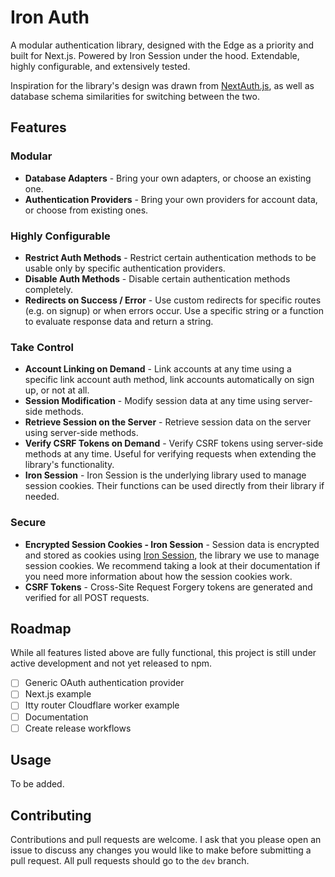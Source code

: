 # Iron Auth

A modular authentication library, designed with the Edge as a priority and built for Next.js. Powered by Iron Session under the hood. Extendable, highly configurable, and extensively tested.

Inspiration for the library's design was drawn from [NextAuth.js](https://next-auth.js.org/), as well as database schema similarities for switching between the two.

## Features

### Modular

- **Database Adapters** - Bring your own adapters, or choose an existing one.
- **Authentication Providers** - Bring your own providers for account data, or choose from existing ones.

### Highly Configurable

- **Restrict Auth Methods** - Restrict certain authentication methods to be usable only by specific authentication providers.
- **Disable Auth Methods** - Disable certain authentication methods completely.
- **Redirects on Success / Error** - Use custom redirects for specific routes (e.g. on signup) or when errors occur. Use a specific string or a function to evaluate response data and return a string.

### Take Control

- **Account Linking on Demand** - Link accounts at any time using a specific link account auth method, link accounts automatically on sign up, or not at all.
- **Session Modification** - Modify session data at any time using server-side methods.
- **Retrieve Session on the Server** - Retrieve session data on the server using server-side methods.
- **Verify CSRF Tokens on Demand** - Verify CSRF tokens using server-side methods at any time. Useful for verifying requests when extending the library's functionality.
- **Iron Session** - Iron Session is the underlying library used to manage session cookies. Their functions can be used directly from their library if needed.

### Secure

- **Encrypted Session Cookies - Iron Session** - Session data is encrypted and stored as cookies using [Iron Session](https://github.com/vvo/iron-session), the library we use to manage session cookies. We recommend taking a look at their documentation if you need more information about how the session cookies work.
- **CSRF Tokens** - Cross-Site Request Forgery tokens are generated and verified for all POST requests.

## Roadmap

While all features listed above are fully functional, this project is still under active development and not yet released to npm.

- [ ] Generic OAuth authentication provider
- [ ] Next.js example
- [ ] Itty router Cloudflare worker example
- [ ] Documentation
- [ ] Create release workflows

## Usage

To be added.

## Contributing

Contributions and pull requests are welcome. I ask that you please open an issue to discuss any changes you would like to make before submitting a pull request. All pull requests should go to the `dev` branch.

